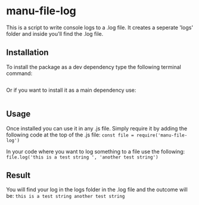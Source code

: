 # manu-file-log
This is a script to write console logs to a .log file.
It creates a seperate 'logs' folder and inside you'll find the .log file.

## Installation
To install the package as a dev dependency type the following terminal command:
```npm install manu-file-log --save-dev
```
Or if you want to install it as a main dependency use:
``` npm install manu-file-log --save
```
## Usage
Once installed you can use it in any .js file. Simply require it by adding the following code at the top of the .js file:
 `const file = require('manu-file-log')`

In your code where you want to log something to a file use the following:
` file.log('this is a test string ', 'another test string')`

## Result
You will find your log in the logs folder in the .log file and the outcome will be:
`this is a test string another test string`
